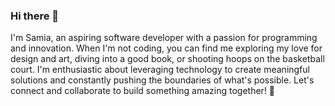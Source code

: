 ### Hi there 👋 
I'm Samia, an aspiring software developer with a passion for programming and innovation. When I'm not coding, you can find me exploring my love for design and art, diving into a good book, or shooting hoops on the basketball court. I'm enthusiastic about leveraging technology to create meaningful solutions and constantly pushing the boundaries of what's possible. Let's connect and collaborate to build something amazing together! 🚀
<!--
**ssamiaa/ssamiaa** is a ✨ _special_ ✨ repository because its `README.md` (this file) appears on your GitHub profile.
Hello there! I'm Samia, an aspiring software developer with a passion for programming and innovation. When I'm not coding, you can find me exploring my love for design and art, diving into a good book, or shooting hoops on the basketball court. I'm enthusiastic about leveraging technology to create meaningful solutions and constantly pushing the boundaries of what's possible. Let's connect and collaborate to build something amazing together! 🚀
Here are some ideas to get you started:

- 🔭 I’m currently working on ...
- 🌱 I’m currently learning ...
- 👯 I’m looking to collaborate on ...
- 🤔 I’m looking for help with ...
- 💬 Ask me about ...
- 📫 How to reach me: ...
- 😄 Pronouns: ...
- ⚡ Fun fact: ...
-->
